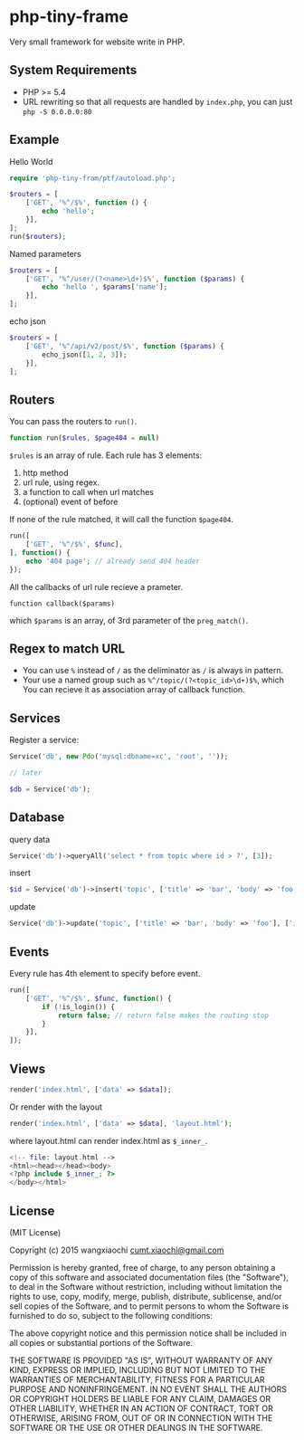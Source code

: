 php-tiny-frame
==============

Very small framework for website write in PHP.

## System Requirements

* PHP >= 5.4
* URL rewriting so that all requests are handled by `index.php`, you can just `php -S 0.0.0.0:80`

## Example

Hello World

```php
require 'php-tiny-fram/ptf/autoload.php';

$routers = [
    ['GET', '%^/$%', function () {
        echo 'hello';
    }],
];
run($routers);
```

Named parameters

```php
$routers = [
    ['GET', '%^/user/(?<name>\d+)$%', function ($params) {
        echo 'hello ', $params['name'];
    }],
];
```

echo json

```php
$routers = [
    ['GET', '%^/api/v2/post/$%', function ($params) {
        echo_json([1, 2, 3]);
    }],
];
```

## Routers

You can pass the routers to `run()`.

```php
function run($rules, $page404 = null)
```

`$rules` is an array of rule. Each rule has 3 elements:

1. http method
2. url rule, using regex.
3. a function to call when url matches
4. (optional) event of before

If none of the rule matched, it will call the function `$page404`.

```php
run([
    ['GET', '%^/$%', $func],
], function() {
	echo '404 page'; // already send 404 header
});
```

All the callbacks of url rule recieve a prameter.

`function callback($params)`

which `$params` is an array, of 3rd parameter of the `preg_match()`.

## Regex to match URL ##

- You can use `%` instead of `/` as the deliminator as `/` is always in pattern.
- Your use a named group such as `%^/topic/(?<topic_id>\d+)$%`, which You can recieve it as association array of callback function.

## Services ##

Register a service:

```php
Service('db', new Pdo('mysql:dbname=xc', 'root', ''));

// later

$db = Service('db');
```

## Database ##

query data

```php
Service('db')->queryAll('select * from topic where id > ?', [3]);
```

insert

```php
$id = Service('db')->insert('topic', ['title' => 'bar', 'body' => 'foo']);
```

update

```php
Service('db')->update('topic', ['title' => 'bar', 'body' => 'foo'], ['id' => 3]);
```

## Events ##

Every rule has 4th element to specify before event.

```php
run([
    ['GET', '%^/$%', $func, function() {
    	if (!is_login()) {
    		return false; // return false makes the routing stop
    	}
    }],
]);
```

## Views ##

```php
render('index.html', ['data' => $data]);
```

Or render with the layout

```php
render('index.html', ['data' => $data], 'layout.html');
```

where layout.html can render index.html as `$_inner_`.

```php
<!-- file: layout.html -->
<html><head></head><body>
<?php include $_inner_; ?>
</body></html>
```

## License ##

(MIT License)

Copyright (c) 2015 wangxiaochi cumt.xiaochi@gmail.com

Permission is hereby granted, free of charge, to any person obtaining a copy of this software and associated documentation files (the "Software"), to deal in the Software without restriction, including without limitation the rights to use, copy, modify, merge, publish, distribute, sublicense, and/or sell copies of the Software, and to permit persons to whom the Software is furnished to do so, subject to the following conditions:

The above copyright notice and this permission notice shall be included in all copies or substantial portions of the Software.

THE SOFTWARE IS PROVIDED "AS IS", WITHOUT WARRANTY OF ANY KIND, EXPRESS OR IMPLIED, INCLUDING BUT NOT LIMITED TO THE WARRANTIES OF MERCHANTABILITY, FITNESS FOR A PARTICULAR PURPOSE AND NONINFRINGEMENT. IN NO EVENT SHALL THE AUTHORS OR COPYRIGHT HOLDERS BE LIABLE FOR ANY CLAIM, DAMAGES OR OTHER LIABILITY, WHETHER IN AN ACTION OF CONTRACT, TORT OR OTHERWISE, ARISING FROM, OUT OF OR IN CONNECTION WITH THE SOFTWARE OR THE USE OR OTHER DEALINGS IN THE SOFTWARE.
